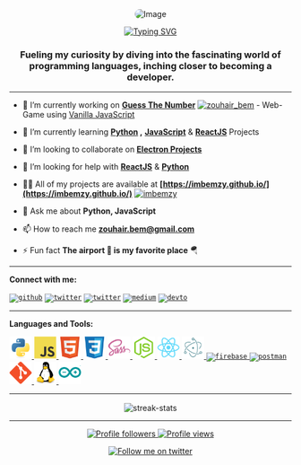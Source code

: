 <p align="center">
<img  align="center" style="border-radius: 50px;" alt="Image" width="75%" src="https://raw.githubusercontent.com/imBemZy/imBemZy/main/src/Assest/gif/jim-carrey-typing.gif?raw=true" />
</p>

<p align="center">
<a href="https://git.io/typing-svg"><img src="https://readme-typing-svg.demolab.com?font=Fira+Code&weight=500&size=22&duration=3000&pause=5000&color=38C2FF&center=true&vCenter=true&width=210&height=30&lines=Hi+%F0%9F%91%8B%2C+I'm+BemZ" alt="Typing SVG" /></a>
<h3 align="center">Fueling my curiosity by diving into the fascinating world of programming languages, inching closer to becoming a developer.</h3>
</p>

---

<!-- <img align="right" alt="Image" width="50" src="https://raw.githubusercontent.com/imBemZy/imBemZy/main/src/Assest/gif/error.gif?raw=true" /> -->

- 🔭 I’m currently working on **[Guess The Number](https://imbemzy.github.io/Guess-The-Number/)** <span><a href="https://imbemzy.github.io/Guess-The-Number/" target="blank">
<img  src="https://img.shields.io/website?down_color=red&down_message=offline&label=&style=plastic&up_color=green&up_message=online&url=https%3A%2F%2Fimbemzy.github.io%2FGuess-The-Number%2F" alt="zouhair_bem" /></a></span> - Web-Game using [Vanilla JavaScript](http://vanilla-js.com/)

- 🌱 I’m currently learning **[Python](https://www.python.org/) ,** **[JavaScript](https://www.javascript.com/)** & **[ReactJS](https://reactjs.org/)** Projects

- 👯 I’m looking to collaborate on **[Electron Projects](https://www.electronjs.org/)**

- 🤝 I’m looking for help with **[ReactJS](https://reactjs.org/)** & **[Python](https://www.python.org/)**

- 👨‍💻 All of my projects are available at **[https://imbemzy.github.io/](https://imbemzy.github.io/)** <a href="https://github.com/imBemZy/imBemZy.github.io" target="blank"><img  src="https://img.shields.io/github/stars/imBemZy/imBemZy.github.io" alt="imbemzy" /> </a>

- 💬 Ask me about **Python, JavaScript**

- 📫 How to reach me **[zouhair.bem@gmail.com](mailto:zouhair.bem@gmail.com)**

- ⚡ Fun fact **The airport 🛫 is my favorite place** 🪂

---

**Connect with me:**
<p align="left">
<a href="https://github.com/imBemZy/" target="blank">
<code><img  src="https://raw.githubusercontent.com/rahuldkjain/github-profile-readme-generator/master/src/images/icons/Social/github.svg" alt="github" height="30" width="40" /></code></a>
<a href="https://twitter.com/zouhair_bem" target="blank">
<code><img  src="https://raw.githubusercontent.com/rahuldkjain/github-profile-readme-generator/master/src/images/icons/Social/twitter.svg" alt="twitter" height="30" width="40" /></code></a>
<a href="https://instagram.com/zouhair_bem" target="blank">
<code><img  src="https://raw.githubusercontent.com/rahuldkjain/github-profile-readme-generator/master/src/images/icons/Social/instagram.svg" alt="twitter" height="30" width="40" /></code></a>
<a href="https://medium.com/@zouhair.bem" target="blank">
<code><img  src="https://raw.githubusercontent.com/rahuldkjain/github-profile-readme-generator/master/src/images/icons/Social/medium.svg" alt="medium" height="30" width="40" /></code></a>
<a href="https://dev.to/imbemzy" target="blank">
<code><img  src="https://raw.githubusercontent.com/rahuldkjain/github-profile-readme-generator/master/src/images/icons/Social/devto.svg" alt="devto" height="30" width="40" /></code></a>

</p>

---

**Languages and Tools:**
<p align="left">
<a href="https://www.python.org/" target="_blank" rel="noreferrer"> 
<code><img src="https://raw.githubusercontent.com/devicons/devicon/master/icons/python/python-original.svg" alt="python" width="40" height="40"/></code>
</a>
<a href="https://developer.mozilla.org/en-US/docs/Web/JavaScript" target="_blank" rel="noreferrer"> 
<code><img src="https://raw.githubusercontent.com/devicons/devicon/master/icons/javascript/javascript-original.svg" alt="javascript" width="40" height="40"/></code>
</a> 
<a href="https://www.w3.org/html/" target="_blank" rel="noreferrer"> 
<code><img src="https://raw.githubusercontent.com/devicons/devicon/master/icons/html5/html5-original.svg" alt="html5" width="40" height="40"/></code> 
</a> 
<a href="https://www.w3schools.com/css/" target="_blank" rel="noreferrer"> 
<code><img src="https://raw.githubusercontent.com/devicons/devicon/master/icons/css3/css3-original.svg" alt="css3" width="40" height="40"/></code> 
</a> 
<a href="https://sass-lang.com" target="_blank" rel="noreferrer"> 
<code><img src="https://raw.githubusercontent.com/devicons/devicon/master/icons/sass/sass-original.svg" alt="sass" width="40" height="40"/></code> 
</a> 
<a href="https://nodejs.org" target="_blank" rel="noreferrer"> 
<code><img src="https://raw.githubusercontent.com/devicons/devicon/master/icons/nodejs/nodejs-original.svg" alt="nodejs" width="40" height="40"/></code>
</a> 
<a href="https://reactjs.org/" target="_blank" rel="noreferrer"> 
<code><img src="https://raw.githubusercontent.com/devicons/devicon/master/icons/react/react-original.svg" alt="react" width="40" height="40"/></code> 
</a> 
<a href="https://www.electronjs.org" target="_blank" rel="noreferrer"> 
<code><img src="https://raw.githubusercontent.com/devicons/devicon/master/icons/electron/electron-original.svg" alt="electron" width="40" height="40"/></code> 
</a>
<a href="https://firebase.google.com/" target="_blank" rel="noreferrer"> 
<code><img src="https://www.vectorlogo.zone/logos/firebase/firebase-icon.svg" alt="firebase" width="40" height="40"/></code> 
</a>
<a href="https://postman.com" target="_blank" rel="noreferrer"> 
<code><img src="https://www.vectorlogo.zone/logos/getpostman/getpostman-icon.svg" alt="postman" width="40" height="40"/></code> 
</a> 
<a href="https://git-scm.com/" target="_blank" rel="noreferrer"> 
<code><img src="https://raw.githubusercontent.com/devicons/devicon/master/icons/git/git-original.svg" alt="git" width="40" height="40"/></code>
</a> 
<a href="https://www.linux.org/" target="_blank" rel="noreferrer"> 
<code><img src="https://raw.githubusercontent.com/devicons/devicon/master/icons/linux/linux-original.svg" alt="linux" width="40" height="40"/></code>
</a> 
<a href="https://www.arduino.cc/" target="_blank" rel="noreferrer"> 
<code><img src="https://raw.githubusercontent.com/devicons/devicon/master/icons/arduino/arduino-original.svg" alt="arduino"  width="40"  height="40"/></code>
</a>
</p>

---

<p align="center"><img align="center"  src="https://github-readme-streak-stats.herokuapp.com/?user=imbemzy&&theme=transparent" alt="streak-stats" /></p>

---

<p align="center"> <a href="https://github.com/imBemZy/" target="blank"> <img  src="https://img.shields.io/github/followers/imBemZy?logo=github&style=flat" alt="Profile followers" /> <img  src="https://komarev.com/ghpvc/?username=imBemZy&label=Profile%20views&color=0e75b6&style=flat" alt="Profile views" /> </a> </p>
<p align="center"> <a href="https://twitter.com/zouhair_bem" target="blank"><img  src="https://img.shields.io/twitter/follow/zouhair_bem?color=blue&logo=twitter&style=flat" alt="Follow me on twitter" /></a> </p>
